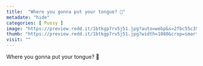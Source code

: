 ```yaml
---
title:  "Where you gonna put your tongue? 💋"
metadate: "hide"
categories: [ Pussy ]
image: "https://preview.redd.it/1btkgp7rv5j51.jpg?auto=webp&s=2fbc55c35693c473ddf06a8183070d828bf37d80"
thumb: "https://preview.redd.it/1btkgp7rv5j51.jpg?width=1080&crop=smart&auto=webp&s=c2e664fad86345531c0b04cf9bdad65a11acf027"
visit: ""
---
```

Where you gonna put your tongue? 💋

